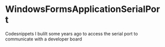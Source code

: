 # WindowsFormsApplicationSerialPort
Codesnippets I bulilt some years ago to access the serial port to communicate with a developer board
